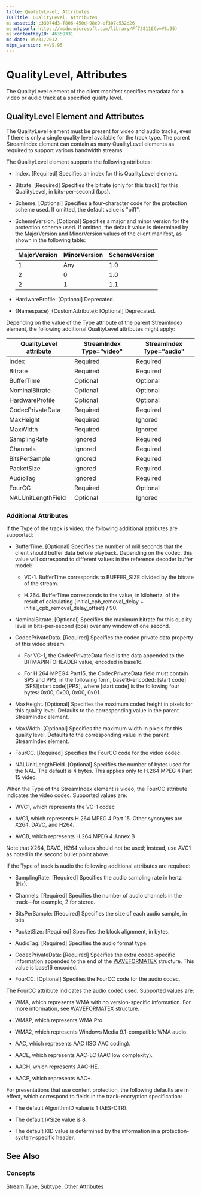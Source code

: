 ```yaml
---
title: QualityLevel, Attributes
TOCTitle: QualityLevel, Attributes
ms:assetid: c33074d3-f806-450d-98e9-ef307c532d26
ms:mtpsurl: https://msdn.microsoft.com/library/Ff728116(v=VS.95)
ms:contentKeyID: 46359331
ms.date: 05/31/2012
mtps_version: v=VS.95
---
```


# QualityLevel, Attributes

The QualityLevel element of the client manifest specifies metadata for a video or audio track at a specified quality level.

## QualityLevel Element and Attributes

The QualityLevel element must be present for video and audio tracks, even if there is only a single quality level available for the track type. The parent StreamIndex element can contain as many QualityLevel elements as required to support various bandwidth streams.

The QualityLevel element supports the following attributes:

  - Index. \[Required\] Specifies an index for this QualityLevel element.

  - Bitrate. \[Required\] Specifies the bitrate (only for this track) for this QualityLevel, in bits-per-second (bps).

  - Scheme. \[Optional\] Specifies a four-character code for the protection scheme used. If omitted, the default value is "piff".

  - SchemeVersion. \[Optional\] Specifies a major and minor version for the protection scheme used. If omitted, the default value is determined by the MajorVersion and MinorVersion values of the client manifest, as shown in the following table:

    |MajorVersion|MinorVersion|SchemeVersion|
    |--- |--- |--- |
    |1|Any|1.0|
    |2|0|1.0|
    |2|1|1.1|

<!-- end list -->

  - HardwareProfile: \[Optional\] Deprecated.

  - {Namespace}\_{CustomAttribute}: \[Optional\] Deprecated.

Depending on the value of the Type attribute of the parent StreamIndex element, the following additional QualityLevel attributes might apply:

|QualityLevel attribute|StreamIndex Type="video"|StreamIndex Type="audio"|
|--- |--- |--- |
|Index|Required|Required|
|Bitrate|Required|Required|
|BufferTime|Optional|Optional|
|NominalBitrate|Optional|Optional|
|HardwareProfile|Optional|Optional|
|CodecPrivateData|Required|Required|
|MaxHeight|Required|Ignored|
|MaxWidth|Required|Ignored|
|SamplingRate|Ignored|Required|
|Channels|Ignored|Required|
|BitsPerSample|Ignored|Required|
|PacketSize|Ignored|Required|
|AudioTag|Ignored|Required|
|FourCC|Required|Optional|
|NALUnitLengthField|Optional|Ignored|

### Additional Attributes

If the Type of the track is video, the following additional attributes are supported:

  - BufferTime. \[Optional\] Specifies the number of milliseconds that the client should buffer data before playback. Depending on the codec, this value will correspond to different values in the reference decoder buffer model:

      - VC-1. BufferTime corresponds to BUFFER\_SIZE divided by the bitrate of the stream.

      - H.264. BufferTime corresponds to the value, in kilohertz, of the result of calculating (initial\_cpb\_removal\_delay + initial\_cpb\_removal\_delay\_offset) / 90.

  - NominalBitrate. \[Optional\] Specifies the maximum bitrate for this quality level in bits-per-second (bps) over any window of one second.

  - CodecPrivateData. \[Required\] Specifies the codec private data property of this video stream:

      - For VC-1, the CodecPrivateData field is the data appended to the BITMAPINFOHEADER value, encoded in base16.

      - For H.264 MPEG4 Part15, the CodecPrivateData field must contain SPS and PPS, in the following form, base16-encoded: \[start code\]\[SPS\]\[start code\]\[PPS\], where \[start code\] is the following four bytes: 0x00, 0x00, 0x00, 0x01.

  - MaxHeight. \[Optional\] Specifies the maximum coded height in pixels for this quality level. Defaults to the corresponding value in the parent StreamIndex element.

  - MaxWidth. \[Optional\] Specifies the maximum width in pixels for this quality level. Defaults to the corresponding value in the parent StreamIndex element.

  - FourCC. \[Required\] Specifies the FourCC code for the video codec.

  - NALUnitLengthField. \[Optional\] Specifies the number of bytes used for the NAL. The default is 4 bytes. This applies only to H.264 MPEG 4 Part 15 video.

When the Type of the StreamIndex element is video, the FourCC attribute indicates the video codec. Supported values are:

  - WVC1, which represents the VC-1 codec

  - AVC1, which represents H.264 MPEG 4 Part 15. Other synonyms are X264, DAVC, and H264.

  - AVCB, which represents H.264 MPEG 4 Annex B

Note that X264, DAVC, H264 values should not be used; instead, use AVC1 as noted in the second bullet point above.

If the Type of track is audio the following additional attributes are required:

  - SamplingRate: \[Required\] Specifies the audio sampling rate in hertz (Hz).

  - Channels: \[Required\] Specifies the number of audio channels in the track—for example, 2 for stereo.

  - BitsPerSample: \[Required\] Specifies the size of each audio sample, in bits.

  - PacketSize: \[Required\] Specifies the block alignment, in bytes.

  - AudioTag: \[Required\] Specifies the audio format type.

  - CodecPrivateData: \[Required\] Specifies the extra codec-specific information appended to the end of the [WAVEFORMATEX](https://go.microsoft.com/fwlink/?linkid=204792) structure. This value is base16 encoded.

  - FourCC: \[Optional\] Specifies the FourCC code for the audio codec.

The FourCC attribute indicates the audio codec used. Supported values are:

  - WMA, which represents WMA with no version-specific information. For more information, see [WAVEFORMATEX](https://go.microsoft.com/fwlink/?linkid=204792) structure.

  - WMAP, which represents WMA Pro.

  - WMA2, which represents Windows Media 9.1-compatible WMA audio.

  - AAC, which represents AAC (ISO AAC coding).

  - AACL, which represents AAC-LC (AAC low complexity).

  - AACH, which represents AAC-HE.

  - AACP, which represents AAC+.

For presentations that use content protection, the following defaults are in effect, which correspond to fields in the track-encryption specification:

  - The default AlgorithmID value is 1 (AES-CTR).

  - The default IVSize value is 8.

  - The default KID value is determined by the information in a protection-system-specific header.

## See Also

### Concepts

[Stream Type, Subtype, Other Attributes](stream-type-subtype-other-attributes.md)

